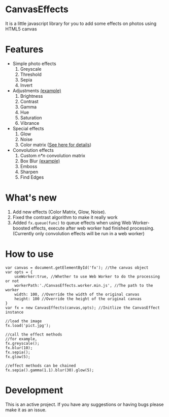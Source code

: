 CanvasEffects
=============
It is a little javascript library for you to add some effects on photos using HTML5 canvas

Features
=============
 - Simple photo effects
   1. Greyscale
   2. Threshold
   3. Sepia
   4. Invert
 - Adjustments [(example)](http://licson0729.github.com/CanvasEffects/examples/adjustments.html)
   1. Brightness
   2. Contrast
   3. Gamma
   4. Hue
   5. Saturation
   6. Vibrance
 - Special effects
   1. Glow
   2. Noise
   3. Color matrix ([See here for details](http://msdn.microsoft.com/en-us/library/system.drawing.imaging.colormatrix.aspx))
 - Convolution effects
   1. Custom _n*n_ convolution matrix
   2. Box Blur [(example)](http://licson0729.github.com/CanvasEffects/examples/blur.html)
   3. Emboss
   4. Sharpen
   5. Find Edges

What's new
==============

1. Add new effects (Color Matrix, Glow, Noise).
2. Fixed the contrast algorithm to make it really work
3. Added `fx.queue(func)` to queue effects when using Web Worker-boosted effects, execute after web worker had finished processing. (Currently only convolution effects will be run in a web worker)

How to use
==============

	var canvas = document.getElementById('fx'); //the canvas object
	var opts = {
		useWorker:true, //Whether to use Web Worker to do the processing or not
		workerPath:'./CanvasEffects.worker.min.js', //The path to the worker
		width: 100, //Override the width of the original canvas
		height: 100 //Override the height of the original canvas
	}
	var fx = new CanvasEffects(canvas,opts); //Initlize the CanvasEffect instance
	
	//load the image
	fx.load('pict.jpg');
	
	//call the effect methods
	//for example,
	fx.greyscale();
	fx.blur(10);
	fx.sepia();
	fx.glow(5);
	
	//effect methods can be chained
	fx.sepia().gamma(1.1).blur(30).glow(5);

Development
===============

This is an active project. If you have any suggestions or having bugs please make it as an issue.
